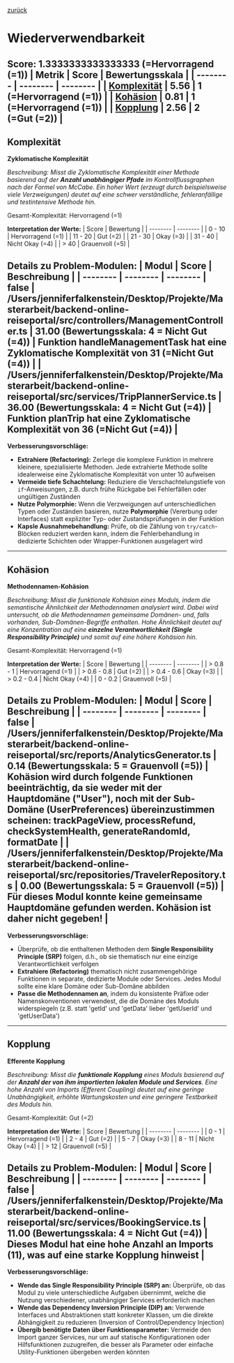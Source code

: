 [zurück](../REPORT.md)
# Wiederverwendbarkeit
Score: 1.3333333333333333 (=Hervorragend (=1))
| Metrik | Score | Bewertungsskala |
| -------- | -------- | -------- |
| [Komplexität](#komplexität) | 5.56 | 1 (=Hervorragend (=1)) |
| [Kohäsion](#kohäsion) | 0.81 | 1 (=Hervorragend (=1)) |
| [Kopplung](#kopplung) | 2.56 | 2 (=Gut (=2)) |
-----
## Komplexität
**Zyklomatische Komplexität**
 
*Beschreibung: Misst die Zyklomatische Komplexität einer Methode basierend auf der **Anzahl unabhängiger Pfade** im Kontrollflussgraphen nach der Formel von McCabe. Ein hoher Wert (erzeugt durch beispielsweise viele Verzweigungen) deutet auf eine schwer verständliche, fehleranfällige und testintensive Methode hin.*
 
Gesamt-Komplexität: Hervorragend (=1)
 
**Interpretation der Werte:**
| Score | Bewertung |
| -------- | -------- |
| 0 - 10 | Hervorragend (=1) |
| 11 - 20 | Gut (=2) |
| 21 - 30 | Okay (=3) |
| 31 - 40 | Nicht Okay (=4) |
| > 40 | Grauenvoll (=5) |
 
**Details zu Problem-Modulen:**
| Modul | Score | Beschreibung |
| -------- | -------- | -------- |
false
| /Users/jenniferfalkenstein/Desktop/Projekte/Masterarbeit/backend-online-reiseportal/src/controllers/ManagementController.ts | 31.00 (Bewertungsskala: 4 = Nicht Gut (=4)) | Funktion handleManagementTask hat eine Zyklomatische Komplexität von 31 (=Nicht Gut (=4)) |
| /Users/jenniferfalkenstein/Desktop/Projekte/Masterarbeit/backend-online-reiseportal/src/services/TripPlannerService.ts | 36.00 (Bewertungsskala: 4 = Nicht Gut (=4)) | Funktion planTrip hat eine Zyklomatische Komplexität von 36 (=Nicht Gut (=4)) |
-----
**Verbesserungsvorschläge:**
- **Extrahiere (Refactoring):** Zerlege die komplexe Funktion in mehrere kleinere, spezialisierte Methoden. Jede extrahierte Methode sollte idealerweise eine Zyklomatische Komplexität von unter 10 aufweisen
- **Vermeide tiefe Schachtelung:** Reduziere die Verschachtelungstiefe von `if`-Anweisungen, z.B. durch frühe Rückgabe bei Fehlerfällen oder ungültigen Zuständen
- **Nutze Polymorphie:** Wenn die Verzweigungen auf unterschiedlichen Typen oder Zuständen basieren, nutze **Polymorphie** (Vererbung oder Interfaces) statt expliziter Typ- oder Zustandsprüfungen in der Funktion
- **Kapsle Ausnahmebehandlung:** Prüfe, ob die Zählung von `try/catch`-Blöcken reduziert werden kann, indem die Fehlerbehandlung in dedizierte Schichten oder Wrapper-Funktionen ausgelagert wird
-----
## Kohäsion
**Methodennamen-Kohäsion**
 
*Beschreibung: Misst die funktionale Kohäsion eines Moduls, indem die semantische Ähnlichkeit der Methodennamen analysiert wird. Dabei wird untersucht, ob die Methodennamen gemeinsame Domänen- und, falls vorhanden, Sub-Domänen-Begriffe enthalten. Hohe Ähnlichkeit deutet auf eine Konzentration auf eine **einzelne Verantwortlichkeit (Single Responsibility Principle)** und somit auf eine höhere Kohäsion hin.*
 
Gesamt-Komplexität: Hervorragend (=1)
 
**Interpretation der Werte:**
| Score | Bewertung |
| -------- | -------- |
| > 0.8 - 1 | Hervorragend (=1) |
| > 0.6 - 0.8 | Gut (=2) |
| > 0.4 - 0.6 | Okay (=3) |
| > 0.2 - 0.4 | Nicht Okay (=4) |
| 0 - 0.2 | Grauenvoll (=5) |
 
**Details zu Problem-Modulen:**
| Modul | Score | Beschreibung |
| -------- | -------- | -------- |
false
| /Users/jenniferfalkenstein/Desktop/Projekte/Masterarbeit/backend-online-reiseportal/src/reports/AnalyticsGenerator.ts | 0.14 (Bewertungsskala: 5 = Grauenvoll (=5)) | Kohäsion wird durch folgende Funktionen beeinträchtig, da sie weder mit der Hauptdomäne ("User"), noch mit der Sub-Domäne (UserPreferences) übereinzustimmen scheinen: trackPageView, processRefund, checkSystemHealth, generateRandomId, formatDate |
| /Users/jenniferfalkenstein/Desktop/Projekte/Masterarbeit/backend-online-reiseportal/src/repositories/TravelerRepository.ts | 0.00 (Bewertungsskala: 5 = Grauenvoll (=5)) | Für dieses Modul konnte keine gemeinsame Hauptdomäne gefunden werden. Kohäsion ist daher nicht gegeben! |
-----
**Verbesserungsvorschläge:**
- Überprüfe, ob die enthaltenen Methoden dem **Single Responsibility Principle (SRP)** folgen, d.h., ob sie thematisch nur eine einzige Verantwortlichkeit verfolgen
- **Extrahiere (Refactoring)** thematisch nicht zusammengehörige Funktionen in separate, dedizierte Module oder Services. Jedes Modul sollte eine klare Domäne oder Sub-Domäne abbilden
- **Passe die Methodennamen an**, indem du konsistente Präfixe oder Namenskonventionen verwendest, die die Domäne des Moduls widerspiegeln (z.B. statt 'getId' und 'getData' lieber 'getUserId' und 'getUserData')
-----
## Kopplung
**Efferente Kopplung**
 
*Beschreibung: Misst die **funktionale Kopplung** eines Moduls basierend auf der **Anzahl der von ihm importierten lokalen Module und Services**. Eine hohe Anzahl von Imports (Efferent Coupling) deutet auf eine geringe Unabhängigkeit, erhöhte Wartungskosten und eine geringere Testbarkeit des Moduls hin.*
 
Gesamt-Komplexität: Gut (=2)
 
**Interpretation der Werte:**
| Score | Bewertung |
| -------- | -------- |
| 0 - 1 | Hervorragend (=1) |
| 2 - 4 | Gut (=2) |
| 5 - 7 | Okay (=3) |
| 8 - 11 | Nicht Okay (=4) |
| > 12 | Grauenvoll (=5) |
 
**Details zu Problem-Modulen:**
| Modul | Score | Beschreibung |
| -------- | -------- | -------- |
false
| /Users/jenniferfalkenstein/Desktop/Projekte/Masterarbeit/backend-online-reiseportal/src/services/BookingService.ts | 11.00 (Bewertungsskala: 4 = Nicht Gut (=4)) | Dieses Modul hat eine hohe Anzahl an Imports (11), was auf eine starke Kopplung hinweist |
-----
**Verbesserungsvorschläge:**
- **Wende das Single Responsibility Principle (SRP) an:** Überprüfe, ob das Modul zu viele unterschiedliche Aufgaben übernimmt, welche die Nutzung verschiedener, unabhängiger Services erforderlich machen
- **Wende das Dependency Inversion Principle (DIP) an:** Verwende Interfaces und Abstraktionen statt konkreter Klassen, um die direkte Abhängigkeit zu reduzieren (Inversion of Control/Dependency Injection)
- **Übergib benötigte Daten über Funktionsparameter:** Vermeide den Import ganzer Services, nur um auf statische Konfigurationen oder Hilfsfunktionen zuzugreifen, die besser als Parameter oder einfache Utility-Funktionen übergeben werden könnten
